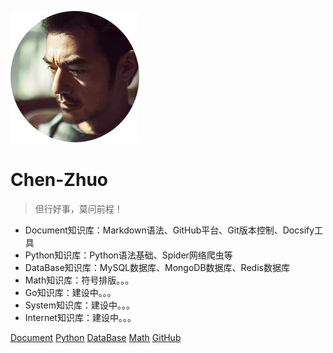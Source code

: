 ![logo](image/avatar.jpg)

# Chen-Zhuo

> 但行好事，莫问前程！

* Document知识库：Markdown语法、GitHub平台、Git版本控制、Docsify工具
* Python知识库：Python语法基础、Spider网络爬虫等
* DataBase知识库：MySQL数据库、MongoDB数据库、Redis数据库
* Math知识库：符号排版。。。
* Go知识库：建设中。。。
* System知识库：建设中。。。
* Internet知识库：建设中。。。

[Document](https://chen-zhuo.github.io/Document/) [Python](https://chen-zhuo.github.io/Python/) [DataBase](https://chen-zhuo.github.io/DataBase/) [Math](https://chen-zhuo.github.io/Math/) [GitHub](https://github.com/chen-zhuo)